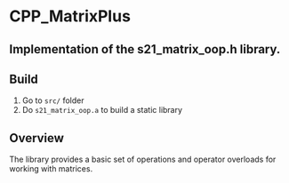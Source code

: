 # CPP_MatrixPlus

## Implementation of the s21_matrix_oop.h library.

## Build
1. Go to ```src/``` folder
2. Do ```s21_matrix_oop.a``` to build a static library

## Overview
The library provides a basic set of operations and operator overloads for working with matrices.
